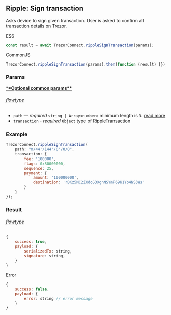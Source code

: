 ## Ripple: Sign transaction

Asks device to sign given transaction. User is asked to confirm all transaction
details on Trezor.

ES6

```javascript
const result = await TrezorConnect.rippleSignTransaction(params);
```

CommonJS

```javascript
TrezorConnect.rippleSignTransaction(params).then(function (result) {});
```

### Params

[\***\*Optional common params\*\***](commonParams.md)

###### [flowtype](../../src/js/types/params.js#L149-L154)

-   `path` — _required_ `string | Array<number>` minimum length is `3`. [read more](path.md)
-   `transaction` - _required_ `Object` type of [RippleTransaction](../../src/js/types/ripple.js#L36-L42)

### Example

```javascript
TrezorConnect.rippleSignTransaction(
    path: "m/44'/144'/0'/0/0",
    transaction: {
        fee: '100000',
        flags: 0x80000000,
        sequence: 25,
        payment: {
            amount: '100000000',
            destination: 'rBKz5MC2iXdoS3XgnNSYmF69K1Yo4NS3Ws'
        }
    }
});
```

### Result

###### [flowtype](../../src/js/types/ripple.js#L49-L52)

```javascript
{
    success: true,
    payload: {
        serializedTx: string,
        signature: string,
    }
}
```

Error

```javascript
{
    success: false,
    payload: {
        error: string // error message
    }
}
```

